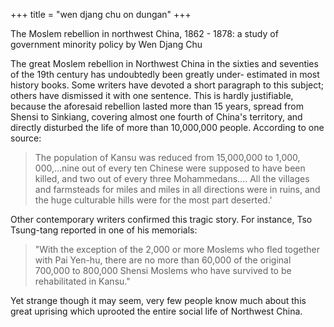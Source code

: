 +++
title = "wen djang chu on dungan"
+++

The Moslem rebellion in northwest China, 1862 - 1878: a study of government minority policy by Wen Djang Chu


The great Moslem rebellion in Northwest China in the sixties and seventies of the 19th century has undoubtedly been greatly under- estimated in most history books. Some writers have devoted a short paragraph to this subject; others have dismissed it with one sentence. This is hardly justifiable, because the aforesaid rebellion lasted more than 15 years, spread from Shensi to Sinkiang, covering almost one fourth of China's territory, and directly disturbed the life of more than 10,000,000 people. According to one source:

> The population of Kansu was reduced from 15,000,000 to 1,000, 000,...nine out of every ten Chinese were supposed to have been killed, and two out of every three Mohammedans.... All the villages and farmsteads for miles and miles in all directions were in ruins, and the huge culturable hills were for the most part deserted.'

Other contemporary writers confirmed this tragic story. For instance, Tso Tsung-tang reported in one of his memorials: 

> "With the exception of the 2,000 or more Moslems who fled together with Pai Yen-hu, there are no more than 60,000 of the original 700,000 to 800,000 Shensi Moslems who have survived to be rehabilitated in Kansu." 

Yet strange though it may seem, very few people know much about this great uprising which uprooted the entire social life of Northwest China.